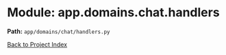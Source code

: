 # Module: app.domains.chat.handlers

**Path:** `app/domains/chat/handlers.py`

[Back to Project Index](../../../../index.md)
